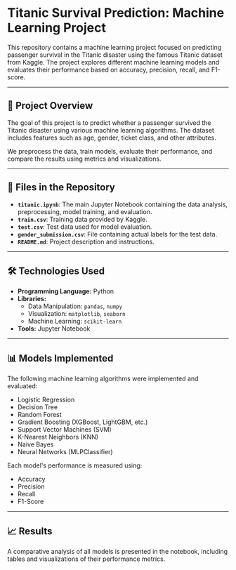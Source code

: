 # Titanic Survival Prediction: Machine Learning Project

This repository contains a machine learning project focused on predicting passenger survival in the Titanic disaster using the famous Titanic dataset from Kaggle. The project explores different machine learning models and evaluates their performance based on accuracy, precision, recall, and F1-score.

---

## 🚀 Project Overview

The goal of this project is to predict whether a passenger survived the Titanic disaster using various machine learning algorithms. The dataset includes features such as age, gender, ticket class, and other attributes. 

We preprocess the data, train models, evaluate their performance, and compare the results using metrics and visualizations.

---

## 📁 Files in the Repository

- **`titanic.ipynb`**: The main Jupyter Notebook containing the data analysis, preprocessing, model training, and evaluation.
- **`train.csv`**: Training data provided by Kaggle.
- **`test.csv`**: Test data used for model evaluation.
- **`gender_submission.csv`**: File containing actual labels for the test data.
- **`README.md`**: Project description and instructions.

---

## 🛠️ Technologies Used

- **Programming Language:** Python
- **Libraries:**
  - Data Manipulation: `pandas`, `numpy`
  - Visualization: `matplotlib`, `seaborn`
  - Machine Learning: `scikit-learn`
- **Tools:** Jupyter Notebook

---

## 📊 Models Implemented

The following machine learning algorithms were implemented and evaluated:
- Logistic Regression
- Decision Tree
- Random Forest
- Gradient Boosting (XGBoost, LightGBM, etc.)
- Support Vector Machines (SVM)
- K-Nearest Neighbors (KNN)
- Naive Bayes
- Neural Networks (MLPClassifier)

Each model's performance is measured using:
- Accuracy
- Precision
- Recall
- F1-Score

---

## 📈 Results

A comparative analysis of all models is presented in the notebook, including tables and visualizations of their performance metrics.

